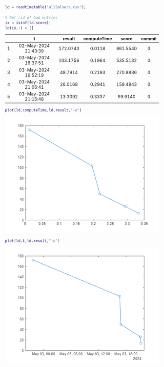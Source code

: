 
```matlab
ld = readtimetable("allSolvers.csv");

% Get rid of bad entries
ix = isinf(ld.score);
ld(ix,:) = []
```
| |t|result|computeTime|score|commit|
|:--:|:--:|:--:|:--:|:--:|:--:|
|1|02-May-2024 21:43:39|172.0743|0.0118|861.5540|0|
|2|03-May-2024 16:37:51|103.1756|0.1964|535.5132|0|
|3|03-May-2024 16:52:19|49.7914|0.2193|270.8836|0|
|4|03-May-2024 21:06:41|26.0168|0.2941|159.4943|0|
|5|03-May-2024 21:15:48|13.3092|0.3337|99.9140|0|

```matlab
plot(ld.computeTime,ld.result,"-o")
```

![figure_0.png](report_media/figure_0.png)

```matlab
plot(ld.t,ld.result,"-o")
```

![figure_1.png](report_media/figure_1.png)
